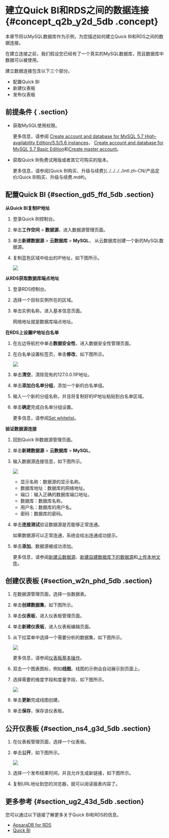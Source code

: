 # 建立Quick BI和RDS之间的数据连接 {#concept_q2b_y2d_5db .concept}

本章节将以MySQL数据库作为示例，为您描述如何建立Quick BI和RDS之间的数据连接。

在建立连接之前，我们假设您已经有了一个真实的MySQL数据库，而且数据库中数据可以被使用。

建立数据连接包含以下三个部分。

-   配置Quick BI
-   新建仪表板
-   发布仪表板

## 前提条件 { .section}

-   获取MySQL使用权限。

    更多信息，请参阅 [Create account and database for MySQL 5.7 High-availability Edition/5.5/5.6 instances](https://www.alibabacloud.com/help/doc-detail/26129.htm?spm=a2c63.p38356.a3.1.26854bd3feeGKO)， [Create account and database for MySQL 5.7 Basic Edition](https://www.alibabacloud.com/help/doc-detail/49015.htm?spm=a2c63.p38356.a3.2.26854bd3feeGKO)和[Create master account](https://www.alibabacloud.com/help/doc-detail/26130.htm?spm=a2c63.p38356.a3.3.26854bd3feeGKO)。

-   获取Quick BI免费试用版或者其它可购买的版本。

    更多信息，请参阅[Quick BI购买、升级与续费](../../../../intl.zh-CN/产品定价/Quick BI购买、升级与续费.md#)。


## 配置Quick BI {#section_gd5_ffd_5db .section}

**从Quick BI复制IP地址**

1.  登录Quick BI控制台。
2.  单击**工作空间** \> **数据源**，进入数据源管理页面。
3.  单击**新建数据源** \> **云数据库** \> **MySQL**， 从云数据库创建一个新的MySQL数据源。
4.  复制蓝色区域中给出的IP地址，如下图所示。

    ![](http://static-aliyun-doc.oss-cn-hangzhou.aliyuncs.com/assets/img/9076/1134_zh-CN.png)


**从RDS获取数据库端点地址**

1.  登录RDS控制台。
2.  选择一个目标实例所在的区域。
3.  单击实例名称，进入基本信息页面。

    网络地址就是数据库端点地址。


**在RDS上设置IP地址白名单**

1.  在左边导航栏中单击**数据安全性**，进入数据安全性管理页面。
2.  在白名单设置标签页，单击**修改**，如下图所示。

    ![](http://static-aliyun-doc.oss-cn-hangzhou.aliyuncs.com/assets/img/9076/1137_zh-CN.png)

3.  单击**清空**，清除现有的127.0.0.1IP地址。
4.  单击**添加白名单分组**，添加一个新的白名单组。
5.  输入一个新的分组名称，并且将复制好的IP地址粘贴到白名单区域。
6.  单击**确定**完成白名单分组设置。

    更多信息，请参阅[Set whitelist](https://www.alibabacloud.com/help/doc-detail/26198.htm?spm=a2c63.p38356.a3.5.26854bd3feeGKO)。


**验证数据源连接**

1.  回到Quick BI数据源管理页面。
2.  单击**新建数据源** \> **云数据库** \> **MySQL**。
3.  输入数据源连接信息，如下图所示。

    ![](http://static-aliyun-doc.oss-cn-hangzhou.aliyuncs.com/assets/img/9076/1140_zh-CN.png)

    -   显示名称：数据源的显示名称。
    -   数据库地址：数据库的网络地址。
    -   端口：输入正确的数据库端口地址。
    -   数据库：数据库名称。
    -   用户名：数据库的用户名。
    -   密码：数据库的密码。
4.  单击**连接测试**验证数据源是否能够正常连通。

    如果数据源可以正常连通，系统会给出连通成功提示。

5.  单击**添加**。数据源被成功添加。

    更多信息，请参阅[新建云数据源](intl.zh-CN/快速入门/数据建模/管理数据源/新建云数据源.md#)、[新建自建数据库下的数据源](intl.zh-CN/快速入门/数据建模/管理数据源/新建自建数据库下的数据源.md#)和[上传本地文件](intl.zh-CN/快速入门/数据建模/管理数据源/上传本地文件.md#)。


## 创建仪表板 {#section_w2n_phd_5db .section}

1.  在数据源管理页面，选择一张数据表。
2.  单击**创建数据集**，如下图所示。
3.  单击**仪表板**，进入仪表板管理页面。
4.  单击**新建仪表板**，进入仪表板编辑页面。
5.  从下拉菜单中选择一个需要分析的数据集，如下图所示。

    ![](http://static-aliyun-doc.oss-cn-hangzhou.aliyuncs.com/assets/img/9076/1150_zh-CN.png)

    更多信息，请参阅[仪表板基本操作](intl.zh-CN/快速入门/报表制作/仪表板基本操作/仪表板基本操作.md#)。

6.  双击一个图表图标，例如**线图**。线图的示例会自动展示到页面上。
7.  选择需要的维度字段和度量字段，如下图所示。

    ![](http://static-aliyun-doc.oss-cn-hangzhou.aliyuncs.com/assets/img/9076/1152_zh-CN.png)

8.  单击**更新**完成线图创建。
9.  单击**保存**，保存该仪表板。

## 公开仪表板 {#section_ns4_g3d_5db .section}

1.  在仪表板管理页面，选择一个仪表板。
2.  单击**公开**，如下图所示。

    ![](http://static-aliyun-doc.oss-cn-hangzhou.aliyuncs.com/assets/img/9076/1158_zh-CN.png)

3.  选择一个发布结束时间，并且允许生成新链接，如下图所示。
4.  复制URL地址到您的浏览器，就可以阅读报表内容了。

## 更多参考 {#section_ug2_43d_5db .section}

您可以通过以下链接了解更多关于Quick BI和RDS的信息。

-   [ApsaraDB for RDS](https://www.alibabacloud.com/product/apsaradb-for-rds?spm=a2c63.p38356.a3.10.26854bd3feeGKO)
-   [Quick BI](https://www.alibabacloud.com/product/quickbi?spm=a2c63.p38356.a3.11.26854bd3feeGKO)

